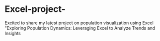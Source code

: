 # Excel-project-
Excited to share my latest project on population visualization using Excel "Exploring Population Dynamics: Leveraging Excel to Analyze Trends and Insights 
